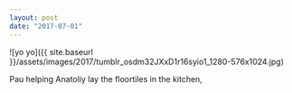 ```yaml
---
layout: post
date: "2017-07-01"
---
```


![yo yo]({{ site.baseurl }}/assets/images/2017/tumblr_osdm32JXxD1r16syio1_1280-576x1024.jpg)

Pau helping Anatoliy lay the floortiles in the kitchen,
